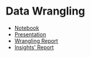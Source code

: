 # Data Wrangling

- [Notebook](https://yusuf-madkour.github.io/Twitter-WeRateDogs-wrangling/Wrangling.html)
- [Presentation](https://yusuf-madkour.github.io/Twitter-WeRateDogs-wrangling/Wrangling_Presentation.slides.html)
- [Wrangling Report](https://yusuf-madkour.github.io/Twitter-WeRateDogs-wrangling/wrangle_report.pdf)
- [Insights' Report](https://yusuf-madkour.github.io/Twitter-WeRateDogs-wrangling/insights_report.pdf)
